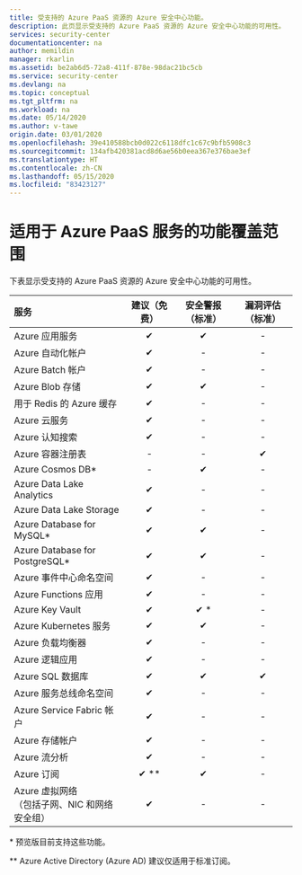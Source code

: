 ```yaml
---
title: 受支持的 Azure PaaS 资源的 Azure 安全中心功能。
description: 此页显示受支持的 Azure PaaS 资源的 Azure 安全中心功能的可用性。
services: security-center
documentationcenter: na
author: memildin
manager: rkarlin
ms.assetid: be2ab6d5-72a8-411f-878e-98dac21bc5cb
ms.service: security-center
ms.devlang: na
ms.topic: conceptual
ms.tgt_pltfrm: na
ms.workload: na
ms.date: 05/14/2020
ms.author: v-tawe
origin.date: 03/01/2020
ms.openlocfilehash: 39e410588bcb0d022c6118dfc1c67c9bfb5908c3
ms.sourcegitcommit: 134afb420381acd8d6ae56b0eea367e376bae3ef
ms.translationtype: HT
ms.contentlocale: zh-CN
ms.lasthandoff: 05/15/2020
ms.locfileid: "83423127"
---
```

# <a name="feature-coverage-for-azure-paas-services"></a>适用于 Azure PaaS 服务的功能覆盖范围 <a name="paas-services"></a>

下表显示受支持的 Azure PaaS 资源的 Azure 安全中心功能的可用性。

|服务|建议（免费）|安全警报（标准）|漏洞评估（标准）|
|:----|:----:|:----:|:----:|
|Azure 应用服务|✔|✔|-|
|Azure 自动化帐户|✔|-|-|
|Azure Batch 帐户|✔|-|-|
|Azure Blob 存储|✔|✔|-|
|用于 Redis 的 Azure 缓存|✔|-|-|
|Azure 云服务|✔|-|-|
|Azure 认知搜索|✔|-|-|
|Azure 容器注册表|-|-|✔|
|Azure Cosmos DB*|-|✔|-|
|Azure Data Lake Analytics|✔|-|-|
|Azure Data Lake Storage|✔|-|-|
|Azure Database for MySQL*|✔|✔|-|
|Azure Database for PostgreSQL*|✔|✔|-|
|Azure 事件中心命名空间|✔|-|-|
|Azure Functions 应用|✔|-|-|
|Azure Key Vault|✔|✔ *|-|
|Azure Kubernetes 服务|✔|✔|-|
|Azure 负载均衡器|✔|-|-|
|Azure 逻辑应用|✔|-|-|
|Azure SQL 数据库|✔|✔|✔|
|Azure 服务总线命名空间|✔|-|-|
|Azure Service Fabric 帐户|✔|-|-|
|Azure 存储帐户|✔|-|-|
|Azure 流分析|✔|-|-|
|Azure 订阅|✔ **|✔|-|
|Azure 虚拟网络</br> （包括子网、NIC 和网络安全组）|✔|-|-|

\* 预览版目前支持这些功能。

\*\* Azure Active Directory (Azure AD) 建议仅适用于标准订阅。